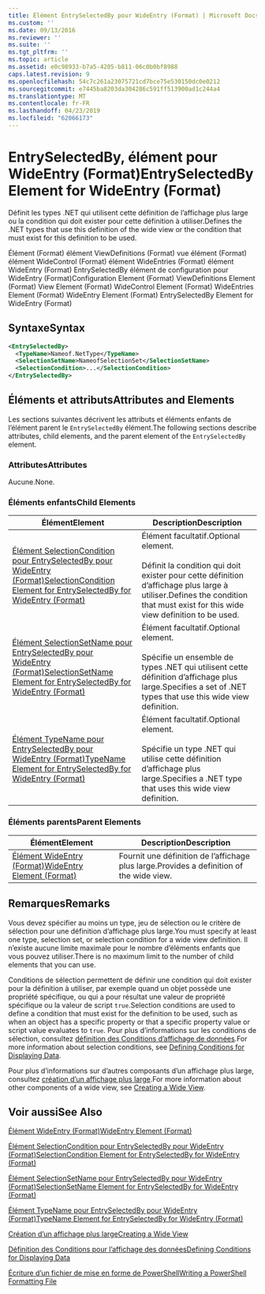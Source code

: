 ```yaml
---
title: Élément EntrySelectedBy pour WideEntry (Format) | Microsoft Docs
ms.custom: ''
ms.date: 09/13/2016
ms.reviewer: ''
ms.suite: ''
ms.tgt_pltfrm: ''
ms.topic: article
ms.assetid: e0c98933-b7a5-4205-b811-06c0b0bf8988
caps.latest.revision: 9
ms.openlocfilehash: 54c7c261a23075721cd7bce75e530150dc0e0212
ms.sourcegitcommit: e7445ba8203da304286c591ff513900ad1c244a4
ms.translationtype: MT
ms.contentlocale: fr-FR
ms.lasthandoff: 04/23/2019
ms.locfileid: "62066173"
---
```

# <a name="entryselectedby-element-for-wideentry-format"></a><span data-ttu-id="cb96e-102">EntrySelectedBy, élément pour WideEntry (Format)</span><span class="sxs-lookup"><span data-stu-id="cb96e-102">EntrySelectedBy Element for WideEntry (Format)</span></span>

<span data-ttu-id="cb96e-103">Définit les types .NET qui utilisent cette définition de l’affichage plus large ou la condition qui doit exister pour cette définition à utiliser.</span><span class="sxs-lookup"><span data-stu-id="cb96e-103">Defines the .NET types that use this definition of the wide view or the condition that must exist for this definition to be used.</span></span>

<span data-ttu-id="cb96e-104">Élément (Format) élément ViewDefinitions (Format) vue élément (Format) élément WideControl (Format) élément WideEntries (Format) élément WideEntry (Format) EntrySelectedBy élément de configuration pour WideEntry (Format)</span><span class="sxs-lookup"><span data-stu-id="cb96e-104">Configuration Element (Format) ViewDefinitions Element (Format) View Element (Format) WideControl Element (Format) WideEntries Element (Format) WideEntry Element (Format) EntrySelectedBy Element for WideEntry (Format)</span></span>

## <a name="syntax"></a><span data-ttu-id="cb96e-105">Syntaxe</span><span class="sxs-lookup"><span data-stu-id="cb96e-105">Syntax</span></span>

```xml
<EntrySelectedBy>
  <TypeName>Nameof.NetType</TypeName>
  <SelectionSetName>NameofSelectionSet</SelectionSetName>
  <SelectionCondition>...</SelectionCondition>
</EntrySelectedBy>
```

## <a name="attributes-and-elements"></a><span data-ttu-id="cb96e-106">Éléments et attributs</span><span class="sxs-lookup"><span data-stu-id="cb96e-106">Attributes and Elements</span></span>

<span data-ttu-id="cb96e-107">Les sections suivantes décrivent les attributs et éléments enfants de l’élément parent le `EntrySelectedBy` élément.</span><span class="sxs-lookup"><span data-stu-id="cb96e-107">The following sections describe attributes, child elements, and the parent element of the `EntrySelectedBy` element.</span></span>

### <a name="attributes"></a><span data-ttu-id="cb96e-108">Attributes</span><span class="sxs-lookup"><span data-stu-id="cb96e-108">Attributes</span></span>

<span data-ttu-id="cb96e-109">Aucune.</span><span class="sxs-lookup"><span data-stu-id="cb96e-109">None.</span></span>

### <a name="child-elements"></a><span data-ttu-id="cb96e-110">Éléments enfants</span><span class="sxs-lookup"><span data-stu-id="cb96e-110">Child Elements</span></span>

|<span data-ttu-id="cb96e-111">Élément</span><span class="sxs-lookup"><span data-stu-id="cb96e-111">Element</span></span>|<span data-ttu-id="cb96e-112">Description</span><span class="sxs-lookup"><span data-stu-id="cb96e-112">Description</span></span>|
|-------------|-----------------|
|[<span data-ttu-id="cb96e-113">Élément SelectionCondition pour EntrySelectedBy pour WideEntry (Format)</span><span class="sxs-lookup"><span data-stu-id="cb96e-113">SelectionCondition Element for EntrySelectedBy for WideEntry (Format)</span></span>](./selectioncondition-element-for-entryselectedby-for-widecontrol-format.md)|<span data-ttu-id="cb96e-114">Élément facultatif.</span><span class="sxs-lookup"><span data-stu-id="cb96e-114">Optional element.</span></span><br /><br /> <span data-ttu-id="cb96e-115">Définit la condition qui doit exister pour cette définition d’affichage plus large à utiliser.</span><span class="sxs-lookup"><span data-stu-id="cb96e-115">Defines the condition that must exist for this wide view definition to be used.</span></span>|
|[<span data-ttu-id="cb96e-116">Élément SelectionSetName pour EntrySelectedBy pour WideEntry (Format)</span><span class="sxs-lookup"><span data-stu-id="cb96e-116">SelectionSetName Element for EntrySelectedBy for WideEntry (Format)</span></span>](./selectionsetname-element-for-entryselectedby-for-widecontrol-format.md)|<span data-ttu-id="cb96e-117">Élément facultatif.</span><span class="sxs-lookup"><span data-stu-id="cb96e-117">Optional element.</span></span><br /><br /> <span data-ttu-id="cb96e-118">Spécifie un ensemble de types .NET qui utilisent cette définition d’affichage plus large.</span><span class="sxs-lookup"><span data-stu-id="cb96e-118">Specifies a set of .NET types that use this wide view definition.</span></span>|
|[<span data-ttu-id="cb96e-119">Élément TypeName pour EntrySelectedBy pour WideEntry (Format)</span><span class="sxs-lookup"><span data-stu-id="cb96e-119">TypeName Element for EntrySelectedBy for WideEntry (Format)</span></span>](./typename-element-for-entryselectedby-for-wideentry-format.md)|<span data-ttu-id="cb96e-120">Élément facultatif.</span><span class="sxs-lookup"><span data-stu-id="cb96e-120">Optional element.</span></span><br /><br /> <span data-ttu-id="cb96e-121">Spécifie un type .NET qui utilise cette définition d’affichage plus large.</span><span class="sxs-lookup"><span data-stu-id="cb96e-121">Specifies a .NET type that uses this wide view definition.</span></span>|

### <a name="parent-elements"></a><span data-ttu-id="cb96e-122">Éléments parents</span><span class="sxs-lookup"><span data-stu-id="cb96e-122">Parent Elements</span></span>

|<span data-ttu-id="cb96e-123">Élément</span><span class="sxs-lookup"><span data-stu-id="cb96e-123">Element</span></span>|<span data-ttu-id="cb96e-124">Description</span><span class="sxs-lookup"><span data-stu-id="cb96e-124">Description</span></span>|
|-------------|-----------------|
|[<span data-ttu-id="cb96e-125">Élément WideEntry (Format)</span><span class="sxs-lookup"><span data-stu-id="cb96e-125">WideEntry Element (Format)</span></span>](./wideentry-element-for-widecontrol-format.md)|<span data-ttu-id="cb96e-126">Fournit une définition de l’affichage plus large.</span><span class="sxs-lookup"><span data-stu-id="cb96e-126">Provides a definition of the wide view.</span></span>|

## <a name="remarks"></a><span data-ttu-id="cb96e-127">Remarques</span><span class="sxs-lookup"><span data-stu-id="cb96e-127">Remarks</span></span>

<span data-ttu-id="cb96e-128">Vous devez spécifier au moins un type, jeu de sélection ou le critère de sélection pour une définition d’affichage plus large.</span><span class="sxs-lookup"><span data-stu-id="cb96e-128">You must specify at least one type, selection set, or selection condition for a wide view definition.</span></span> <span data-ttu-id="cb96e-129">Il n’existe aucune limite maximale pour le nombre d’éléments enfants que vous pouvez utiliser.</span><span class="sxs-lookup"><span data-stu-id="cb96e-129">There is no maximum limit to the number of child elements that you can use.</span></span>

<span data-ttu-id="cb96e-130">Conditions de sélection permettent de définir une condition qui doit exister pour la définition à utiliser, par exemple quand un objet possède une propriété spécifique, ou qui a pour résultat une valeur de propriété spécifique ou la valeur de script `true`.</span><span class="sxs-lookup"><span data-stu-id="cb96e-130">Selection conditions are used to define a condition that must exist for the definition to be used, such as when an object has a specific property or that a specific property value or script value evaluates to `true`.</span></span> <span data-ttu-id="cb96e-131">Pour plus d’informations sur les conditions de sélection, consultez [définition des Conditions d’affichage de données](./defining-conditions-for-displaying-data.md).</span><span class="sxs-lookup"><span data-stu-id="cb96e-131">For more information about selection conditions, see [Defining Conditions for Displaying Data](./defining-conditions-for-displaying-data.md).</span></span>

<span data-ttu-id="cb96e-132">Pour plus d’informations sur d’autres composants d’un affichage plus large, consultez [création d’un affichage plus large](./creating-a-wide-view.md).</span><span class="sxs-lookup"><span data-stu-id="cb96e-132">For more information about other components of a wide view, see [Creating a Wide View](./creating-a-wide-view.md).</span></span>

## <a name="see-also"></a><span data-ttu-id="cb96e-133">Voir aussi</span><span class="sxs-lookup"><span data-stu-id="cb96e-133">See Also</span></span>

[<span data-ttu-id="cb96e-134">Élément WideEntry (Format)</span><span class="sxs-lookup"><span data-stu-id="cb96e-134">WideEntry Element (Format)</span></span>](./wideentry-element-for-widecontrol-format.md)

[<span data-ttu-id="cb96e-135">Élément SelectionCondition pour EntrySelectedBy pour WideEntry (Format)</span><span class="sxs-lookup"><span data-stu-id="cb96e-135">SelectionCondition Element for EntrySelectedBy for WideEntry (Format)</span></span>](./selectioncondition-element-for-entryselectedby-for-widecontrol-format.md)

[<span data-ttu-id="cb96e-136">Élément SelectionSetName pour EntrySelectedBy pour WideEntry (Format)</span><span class="sxs-lookup"><span data-stu-id="cb96e-136">SelectionSetName Element for EntrySelectedBy for WideEntry (Format)</span></span>](./selectionsetname-element-for-entryselectedby-for-widecontrol-format.md)

[<span data-ttu-id="cb96e-137">Élément TypeName pour EntrySelectedBy pour WideEntry (Format)</span><span class="sxs-lookup"><span data-stu-id="cb96e-137">TypeName Element for EntrySelectedBy for WideEntry (Format)</span></span>](./typename-element-for-entryselectedby-for-wideentry-format.md)

[<span data-ttu-id="cb96e-138">Création d’un affichage plus large</span><span class="sxs-lookup"><span data-stu-id="cb96e-138">Creating a Wide View</span></span>](./creating-a-wide-view.md)

[<span data-ttu-id="cb96e-139">Définition des Conditions pour l’affichage des données</span><span class="sxs-lookup"><span data-stu-id="cb96e-139">Defining Conditions for Displaying Data</span></span>](./defining-conditions-for-displaying-data.md)

[<span data-ttu-id="cb96e-140">Écriture d’un fichier de mise en forme de PowerShell</span><span class="sxs-lookup"><span data-stu-id="cb96e-140">Writing a PowerShell Formatting File</span></span>](./writing-a-powershell-formatting-file.md)
